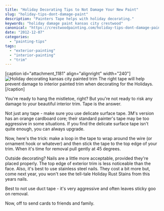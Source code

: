 ```yaml
---
title: "Holiday Decorating Tips to Not Damage Your New Paint"
slug: "holiday-tips-dont-damage-paint"
description: "Painters Tape helps with holiday decorating."
keywords: "holiday damage paint kansas city crestwood"
canonical: "https://crestwoodpainting.com/holiday-tips-dont-damage-paint/%20"
date: "2012-12-07"
categories:
  - "painting-tips"
tags:
  - "exterior-painting"
  - "interior-painting"
  - "trim"
---
```


\[caption id="attachment\_1181" align="alignright" width="240"\]![Holiday decorating kansas city painted trim](/images/3M-Delicate-Surface.jpg "The Right Tape Allows You To Decorate Without Damage") The right tape will help prevent damage to interior painted trim when decorating for the Holidays.\[/caption\]

You're ready to hang the mistletoe, right? But you're not ready to risk any damage to your beautiful interior trim. Tape is the answer.

Not just any tape - make sure you use delicate surface tape. 3M's version has an orange cardboard core; their standard painter's tape may be too aggressive in some situations. If you find the delicate surface tape isn't quite enough, you can always upgrade.

Now, here's the trick: make a loop in the tape to wrap around the wire (or ornament hook or whatever) and then stick the tape to the top edge of your trim. When it's time for removal pull gently at 45 degrees.

Outside decorating? Nails are a little more acceptable, provided they're placed properly. The top edge of exterior trim is less noticeable than the face. Also, it's best to use stainless steel nails. They cost a bit more but, come next year, you won't see the tell-tale Holiday Rust Stains from this years nails.

Best to not use duct tape - it's very aggressive and often leaves sticky goo on removal.

Now, off to send cards to friends and family.
